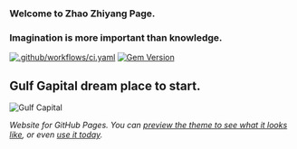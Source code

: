 ### Welcome to Zhao Zhiyang Page.

### Imagination is more important than knowledge.

[![.github/workflows/ci.yaml](https://github.com/pages-themes/minimal/actions/workflows/ci.yaml/badge.svg)](https://github.com/pages-themes/minimal/actions/workflows/ci.yaml) [![Gem Version](https://badge.fury.io/rb/jekyll-theme-minimal.svg)](https://badge.fury.io/rb/jekyll-theme-minimal)

## Gulf Gapital dream place to start.
![Gulf Capital](https://user-images.githubusercontent.com/20948381/161687054-8d9dc20a-91bb-4b45-ae0f-bfe97bbd75b7.jpg)



*Website for GitHub Pages. You can [preview the theme to see what it looks like](http://pages-themes.github.io/minimal), or even [use it today](#usage).*


